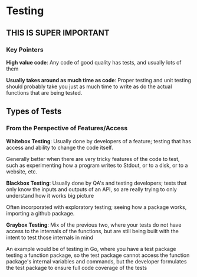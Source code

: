 # Testing

## THIS IS SUPER IMPORTANT

### Key Pointers

**High value code**: Any code of good quality has tests, and usually lots of them

**Usually takes around as much time as code**: Proper testing and unit testing should probably take you just as much time to write as do the actual functions that are being tested.

## Types of Tests

### From the Perspective of Features/Access

**Whitebox Testing**: Usually done by developers of a feature; testing that has access and ability to change the code itself.

Generally better when there are very tricky features of the code to test, such as experimenting how a program writes to Stdout, or to a disk, or to a website, etc.

**Blackbox Testing**: Usually done by QA's and testing developers; tests that only know the inputs and outputs of an API, so are really trying to only understand how it works big picture

Often incorporated with exploratory testing; seeing how a package works, importing a github package. 

**Graybox Testing**: Mix of the previous two, where your tests do not have access to the internals of the functions, but are still being built with the intent to test those internals in mind

An example would be of testing in Go, where you have a test package testing a function package, so the test package cannot access the function package's internal variables and commands, but the developer formulates the test package to ensure full code coverage of the tests 